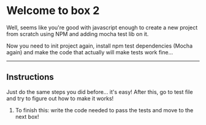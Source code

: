 # Welcome to box 2

Well, seems like you're good with javascript enough to create a new project from scratch using NPM and adding mocha test lib on it.

Now you need to init project again, install npm test dependencies (Mocha again) and make the code that actually will make tests work fine...

---

## Instructions

Just do the same steps you did before... it's easy! After this, go to test file and try to figure out how to make it works!

1. To finish this: write the code needed to pass the tests and move to the next box!
